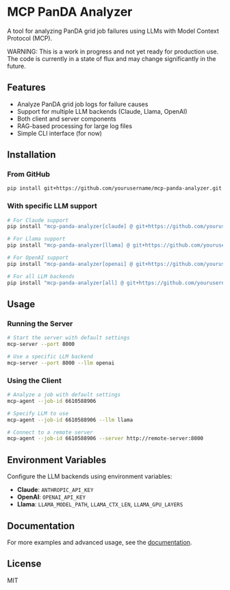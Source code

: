 # MCP PanDA Analyzer

A tool for analyzing PanDA grid job failures using LLMs with Model Context Protocol (MCP).

WARNING: This is a work in progress and not yet ready for production use. 
The code is currently in a state of flux and may change significantly in the future.

## Features

- Analyze PanDA grid job logs for failure causes
- Support for multiple LLM backends (Claude, Llama, OpenAI)
- Both client and server components
- RAG-based processing for large log files
- Simple CLI interface (for now)

## Installation

### From GitHub

```bash
pip install git+https://github.com/yourusername/mcp-panda-analyzer.git
```

### With specific LLM support

```bash
# For Claude support
pip install "mcp-panda-analyzer[claude] @ git+https://github.com/yourusername/mcp-panda-analyzer.git"

# For Llama support
pip install "mcp-panda-analyzer[llama] @ git+https://github.com/yourusername/mcp-panda-analyzer.git"

# For OpenAI support
pip install "mcp-panda-analyzer[openai] @ git+https://github.com/yourusername/mcp-panda-analyzer.git"

# For all LLM backends
pip install "mcp-panda-analyzer[all] @ git+https://github.com/yourusername/mcp-panda-analyzer.git"
```

## Usage

### Running the Server

```bash
# Start the server with default settings
mcp-server --port 8000

# Use a specific LLM backend
mcp-server --port 8000 --llm openai
```

### Using the Client

```bash
# Analyze a job with default settings
mcp-agent --job-id 6610588906

# Specify LLM to use
mcp-agent --job-id 6610588906 --llm llama

# Connect to a remote server
mcp-agent --job-id 6610588906 --server http://remote-server:8000
```

## Environment Variables

Configure the LLM backends using environment variables:

- **Claude**: `ANTHROPIC_API_KEY`
- **OpenAI**: `OPENAI_API_KEY`
- **Llama**: `LLAMA_MODEL_PATH`, `LLAMA_CTX_LEN`, `LLAMA_GPU_LAYERS`

## Documentation

For more examples and advanced usage, see the [documentation](docs/README.md).

## License

MIT